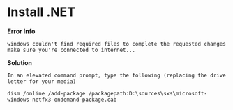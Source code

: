 # Install .NET



**Error Info**

```
windows couldn't find required files to complete the requested changes make sure you're connected to internet...
```



**Solution**

```
In an elevated command prompt, type the following (replacing the drive letter for your media)

dism /online /add-package /packagepath:D:\sources\sxs\microsoft-windows-netfx3-ondemand-package.cab
```

